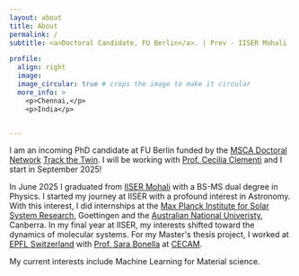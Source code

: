 ```yaml
---
layout: about
title: About
permalink: /
subtitle: <a>Doctoral Candidate, FU Berlin</a>. | Prev - IISER Mohali

profile:
  align: right
  image: 
  image_circular: true # crops the image to make it circular
  more_info: >
    <p>Chennai,</p>
    <p>India</p>


---
```


I am an incoming PhD candidate at FU Berlin funded by the [MSCA Doctoral Network](https://marie-sklodowska-curie-actions.ec.europa.eu/actions/doctoral-networks) [Track the Twin](https://trackthetwin.ugent.be/). I will be working with [Prof. Cecilia Clementi](https://www.physik.fu-berlin.de/en/einrichtungen/ag/ag-clementi/index.html) and I start in September 2025!

In June 2025 I graduated from [IISER Mohali](https://www.iisermohali.ac.in/) with a BS-MS dual degree in Physics. I started my journey at IISER with a profound interest in Astronomy. With this interest, I did internships at the [Max Planck Institute for Solar System Research](https://www.mps.mpg.de/en), Goettingen and the [Australian National Univeristy](https://www.anu.edu.au/), Canberra. In my final year at IISER, my interests shifted toward the dynamics of molecular systems. For my Master's thesis project, I worked at [EPFL Switzerland](https://www.epfl.ch/en/) with [Prof. Sara Bonella](https://people.epfl.ch/sara.bonella/?lang=en) at [CECAM](https://www.cecam.org/). 

My current interests include Machine Learning for Material science. 
